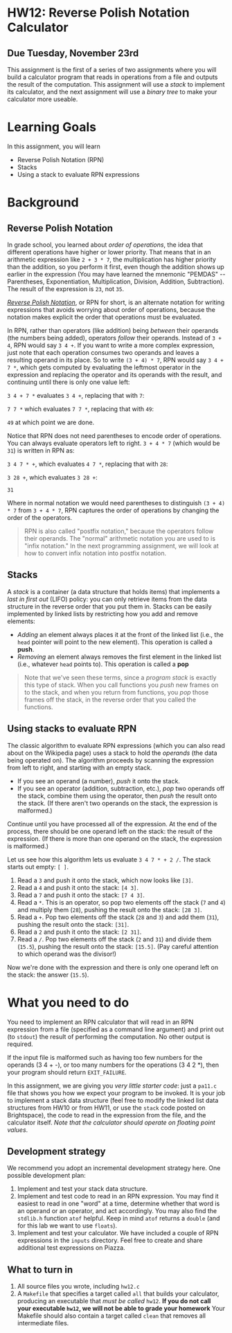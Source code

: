 # HW12: Reverse Polish Notation Calculator
## Due Tuesday, November 23rd

This assignment is the first of a series of two assignments where you will
build a calculator program that reads in operations from a file and outputs
the result of the computation. This assignment will use a *stack* to implement
its calculator, and the next assignment will use a *binary tree* to make your
calculator more useable.

Learning Goals
==============

In this assignment, you will learn

* Reverse Polish Notation (RPN)
* Stacks
* Using a stack to evaluate RPN expressions

Background
==========

Reverse Polish Notation
-----------------------

In grade school, you learned about *order of operations*, the idea that
different operations have higher or lower priority. That means that in an
arithmetic expression like `2 + 3 * 7`, the multiplication has higher priority
than the addition, so you perform it first, even though the addition shows up
earlier in the expression (You may have learned the mnemonic "PEMDAS" --
Parentheses, Exponentiation, Multiplication, Division, Addition, Subtraction).
The result of the expression is `23`, not `35`.

[*Reverse Polish Notation*](https://en.wikipedia.org/wiki/Reverse_Polish_notation), or RPN for short, is an alternate notation for writing expressions that avoids worrying about order of operations, because the notation makes explicit the order that operations must be evaluated.

In RPN, rather than operators (like addition) being *between* their operands (the numbers being added), operators *follow* their operands. Instead of `3 + 4`, RPN would say `3 4 +`. If you want to write a more complex expression, just note that each operation consumes two operands and leaves a resulting operand in its place. So to write `(3 + 4) * 7`, RPN would say `3 4 + 7 *`, which gets computed by evaluating the leftmost operator in the expression and replacing the operator and its operands with the result, and continuing until there is only one value left:

`3 4 + 7 *` evaluates `3 4 +`, replacing that with `7`:

`7 7 *` which evaluates `7 7 *`, replacing that with `49`:

`49` at which point we are done.

Notice that RPN does not need parentheses to encode order of operations. You
can always evaluate operators left to right. `3 + 4 * 7` (which would be `31`)
is written in RPN as:

`3 4 7 * +`, which evaluates `4 7 *`, replacing that with `28`:

`3 28 +`, which evaluates `3 28 +`:

`31`

Where in normal notation we would need parentheses to distinguish `(3 + 4) * 7` from `3 + 4 * 7`, RPN captures the order of operations by changing the order of the operators.

> RPN is also called "postfix notation," because the operators follow their 
> operands. The "normal" arithmetic notation you are used to is "infix 
> notation." In the next programming assignment, we will look at how to
> convert infix notation into postfix notation.

Stacks
------

A *stack* is a container (a data structure that holds items) that implements a
*last in first out* (LIFO) policy: you can only retrieve items from the data
structure in the reverse order that you put them in. Stacks can be easily implemented by linked lists by restricting how you add and remove elements:

* *Adding* an element always places it at the front of the linked list (i.e., the `head` pointer will point to the new element). This operation is called a **push**.
* *Removing* an element always removes the first element in the linked list (i.e., whatever `head` points to). This operation is called a **pop**

> Note that we've seen these terms, since a *program stack* is exactly
> this type of stack. When you call functions you *push* new frames on
> to the stack, and when you return from functions, you *pop* those
> frames off the stack, in the reverse order that you called the
> functions.

Using stacks to evaluate RPN
----------------------------

The classic algorithm to evaluate RPN expressions (which you can also read
about on the Wikipedia page) uses a stack to hold the *operands* (the data
being operated on). The algorithm proceeds by scanning the expression from
left to right, and starting with an empty stack.

* If you see an operand (a number), *push* it onto the stack.
* If you see an operator (addition, subtraction, etc.), *pop* two operands off the stack, combine them using the operator, then *push* the result onto the stack. (If there aren't two operands on the stack, the expression is malformed.)

Continue until you have processed all of the expression. At the end of the
process, there should be one operand left on the stack: the result of the
expression. (If there is more than one operand on the stack, the expression is
malformed.)

Let us see how this algorithm lets us evaluate `3 4 7 * + 2 /`. The stack starts out empty: `[ ]`.

1. Read a `3` and push it onto the stack, which now looks like `[3]`.
2. Read a `4` and push it onto the stack: `[4 3]`.
3. Read a `7` and push it onto the stack: `[7 4 3]`.
4. Read a `*`. This is an operator, so pop two elements off the stack (`7` and `4`) and multiply them (`28`), pushing the result onto the stack: `[28 3]`.
5. Read a `+`. Pop two elements off the stack (`28` and `3`) and add them (`31`), pushing the result onto the stack: `[31]`.
6. Read a `2` and push it onto the stack: `[2 31]`.
7. Read a `/`. Pop two elements off the stack (`2` and `31`) and divide them (`15.5`), pushing the result onto the stack: `[15.5]`. (Pay careful attention to which operand was the divisor!)

Now we're done with the expression and there is only one operand left on the
stack: the answer (`15.5`).

What you need to do
===================

You need to implement an RPN calculator that will read in an RPN expression
from a file (specified as a command line argument) and print out (to `stdout`)
the result of performing the computation. No other output is required.

If the input file is malformed such as having too few numbers for the operands
(3 4 + -), or too many numbers for the operations (3 4 2 *), then
your program should return `EXIT_FAILURE`.

In this assignment, we are giving you *very little starter code*: just a
`pa11.c` file that shows you how we expect your program to be invoked. It is
your job to implement a stack data structure (feel free to modify the linked
list data structures from HW10 or from HW11, or use the `stack` code posted on Brightspace), the code to read in the
expression from the file, and the calculator itself. *Note that the calculator should operate on floating point values*.

Development strategy
--------------------

We recommend you adopt an incremental development strategy here. One possible
development plan:

1. Implement and test your stack data structure.
2. Implement and test code to read in an RPN expression. You may find it easiest to read in one "word" at a time, determine whether that word is an operand or an operator, and act accordingly. You may also find the `stdlib.h` function `atof` helpful. Keep in mind `atof` returns a `double` (and for this lab we want to use `floats`).
3. Implement and test your calculator. We have included a couple of RPN expressions in the `inputs` directory. Feel free to create and share additional test expressions on Piazza.

What to turn in
---------------

1. All source files you wrote, including `hw12.c`
2. A `Makefile` that specifies a target called `all` that builds your calculator, producing an executable that *must be called* `hw12`. **If you do not call your executable `hw12`, we will not be able to grade your homework** Your Makefile should also contain a target called `clean` that removes all intermediate files.
